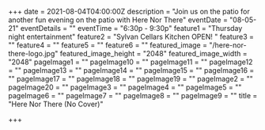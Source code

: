 +++
date = 2021-08-04T04:00:00Z
description = "Join us on the patio for another fun evening on the patio with Here Nor There"
eventDate = "08-05-21"
eventDetails = ""
eventTime = "6:30p - 9:30p"
feature1 = "Thursday night entertainment"
feature2 = "Sylvan Cellars Kitchen OPEN! "
feature3 = ""
feature4 = ""
feature5 = ""
feature6 = ""
featured_image = "/here-nor-there-logo.jpg"
featured_image_height = "2048"
featured_image_width = "2048"
pageImage1 = ""
pageImage10 = ""
pageImage11 = ""
pageImage12 = ""
pageImage13 = ""
pageImage14 = ""
pageImage15 = ""
pageImage16 = ""
pageImage17 = ""
pageImage18 = ""
pageImage19 = ""
pageImage2 = ""
pageImage20 = ""
pageImage3 = ""
pageImage4 = ""
pageImage5 = ""
pageImage6 = ""
pageImage7 = ""
pageImage8 = ""
pageImage9 = ""
title = "Here Nor There (No Cover)"

+++
